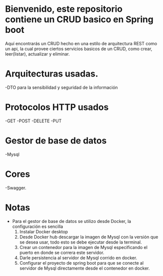# Bienvenido, este repositorio contiene un CRUD basico en Spring boot
Aquí encontrarás un CRUD hecho en una estilo de arquitectura REST como un api, la cual provee ciertos servicios basicos de un CRUD, como crear, leer(listar), actualizar y eliminar.

# Arquitecturas usadas.
-DTO para la sensibilidad y seguridad de la información 

# Protocolos HTTP usados
-GET
-POST
-DELETE
-PUT
# Gestor de base de datos 
-Mysql
# Cores
-Swagger.
# Notas
- Para el gestor de base de datos se utilizo desde Docker, la configuración es sencilla
  1. Instalar Docker desktop
  2. Desde Docker hub descargar la imagen de Mysql con la versión que se desea usar, todo esto se debe ejecutar desde la terminal.
  3. Crear un contenedor para la imagen de Mysql especificando el puerto en donde se correra este servidor.
  4. Darle persistencia al servidor de Mysql corrido en docker.
  5. Configurar el proyecto de spring boot para que se conecte al servidor de Mysql directamente desde el contenedor en docker.
